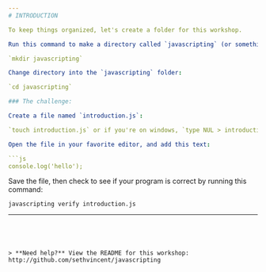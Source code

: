 ```yaml
---
# INTRODUCTION

To keep things organized, let's create a folder for this workshop. 

Run this command to make a directory called `javascripting` (or something else if you like):

`mkdir javascripting`

Change directory into the `javascripting` folder:

`cd javascripting`

### The challenge:

Create a file named `introduction.js`:

`touch introduction.js` or if you're on windows, `type NUL > introduction.js`

Open the file in your favorite editor, and add this text:

```js
console.log('hello');
```

Save the file, then check to see if your program is correct by running this command:

`javascripting verify introduction.js`

---  
```

  

  
> **Need help?** View the README for this workshop: http://github.com/sethvincent/javascripting

